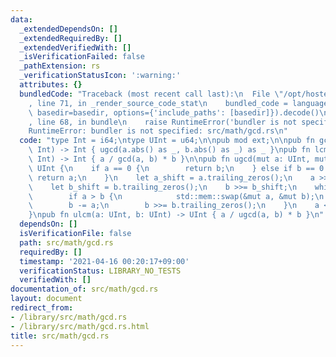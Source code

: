 ```yaml
---
data:
  _extendedDependsOn: []
  _extendedRequiredBy: []
  _extendedVerifiedWith: []
  _isVerificationFailed: false
  _pathExtension: rs
  _verificationStatusIcon: ':warning:'
  attributes: {}
  bundledCode: "Traceback (most recent call last):\n  File \"/opt/hostedtoolcache/Python/3.9.4/x64/lib/python3.9/site-packages/onlinejudge_verify/documentation/build.py\"\
    , line 71, in _render_source_code_stat\n    bundled_code = language.bundle(stat.path,\
    \ basedir=basedir, options={'include_paths': [basedir]}).decode()\n  File \"/opt/hostedtoolcache/Python/3.9.4/x64/lib/python3.9/site-packages/onlinejudge_verify/languages/user_defined.py\"\
    , line 68, in bundle\n    raise RuntimeError('bundler is not specified: {}'.format(path.as_posix()))\n\
    RuntimeError: bundler is not specified: src/math/gcd.rs\n"
  code: "type Int = i64;\ntype UInt = u64;\n\npub mod ext;\n\npub fn gcd(a: Int, b:\
    \ Int) -> Int { ugcd(a.abs() as _, b.abs() as _) as _ }\npub fn lcm(a: Int, b:\
    \ Int) -> Int { a / gcd(a, b) * b }\n\npub fn ugcd(mut a: UInt, mut b: UInt) ->\
    \ UInt {\n    if a == 0 {\n        return b;\n    } else if b == 0 {\n       \
    \ return a;\n    }\n    let a_shift = a.trailing_zeros();\n    a >>= a_shift;\n\
    \    let b_shift = b.trailing_zeros();\n    b >>= b_shift;\n    while a != b {\n\
    \        if a > b {\n            std::mem::swap(&mut a, &mut b);\n        }\n\
    \        b -= a;\n        b >>= b.trailing_zeros();\n    }\n    a << a_shift.min(b_shift)\n\
    }\npub fn ulcm(a: UInt, b: UInt) -> UInt { a / ugcd(a, b) * b }\n"
  dependsOn: []
  isVerificationFile: false
  path: src/math/gcd.rs
  requiredBy: []
  timestamp: '2021-04-16 00:20:17+09:00'
  verificationStatus: LIBRARY_NO_TESTS
  verifiedWith: []
documentation_of: src/math/gcd.rs
layout: document
redirect_from:
- /library/src/math/gcd.rs
- /library/src/math/gcd.rs.html
title: src/math/gcd.rs
---
```

